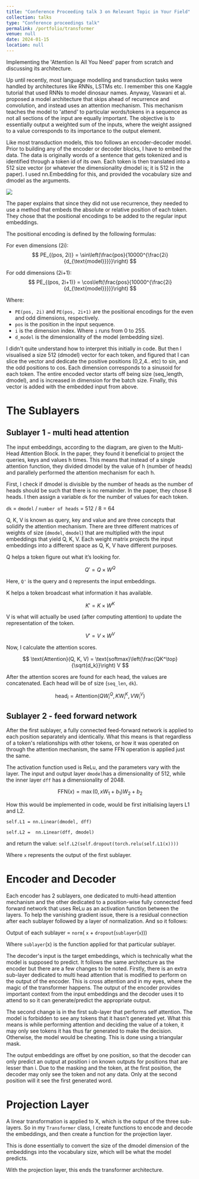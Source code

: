 ```yaml
---
title: "Conference Proceeding talk 3 on Relevant Topic in Your Field"
collection: talks
type: "Conference proceedings talk"
permalink: /portfolio/transformer
venue: null
date: 2024-01-15
location: null
---
```


Implementing the 'Attention Is All You Need' paper from scratch and discussing its architecture.


Up until recently, most language modelling and transduction tasks were handled by architectures like RNNs, LSTMs etc. I remember this one
Kaggle tutorial that used RNNs to model dinosaur names. Anyway, Vaswani et al. proposed a model architecture that skips ahead of recurrence and convolution, and instead
uses an attention mechanism. This mechanism teaches the model to 'attend' to particular words/tokens in a sequence as not all sections of the input are equally important. The objective is to essentially 
output a weighted sum of the inputs, where the
weight assigned to a value corresponds to its importance to the output element. 

Like most transduction models, this too follows an encoder-decoder model. Prior to building any of the encoder or decoder blocks, I have to embed the data. The data is originally words of a sentence that gets tokenized and is identified through a token id of its own. 
Each token is then translated into a 512 size vector (or whatever the dimensionality dmodel is; it is 512 in the paper).
I used nn.Embedding for this, and provided the vocabulary size and dmodel as the arguments.

<img src='/images/arch.png'>


The paper explains that since they did not use recurrence, they needed to use a method that embeds the absolute or relative position of each token. 
They chose that the positional encodings to be added to the regular input embeddings. 

The positional encoding is defined by the following formulas:

For even dimensions (2i):
$$ PE_{(pos, 2i)} = \sin\left(\frac{pos}{10000^{\frac{2i}{d_{\text{model}}}}}\right) $$

For odd dimensions (2i+1):
$$ PE_{(pos, 2i+1)} = \cos\left(\frac{pos}{10000^{\frac{2i}{d_{\text{model}}}}}\right) $$

Where:
- `PE(pos, 2i)` and `PE(pos, 2i+1)` are the positional encodings for the even and odd dimensions, respectively.
- `pos` is the position in the input sequence.
- `i` is the dimension index. Where `i` runs from 0 to 255.
- `d_model` is the dimensionality of the model (embedding size).

I didn't quite understand how to interpret this initially in code. 
But then I visualised a size 512 (dmodel) vector for each token, and figured that I can slice the vector and dedicate the positive positions (0,2,4.. etc) to sin, 
and the odd positions to cos. Each dimension corresponds to a sinusoid for each token. The entire encoded vector starts off being size (seq_length, dmodel), and is increased in dimension for the batch size. 
Finally, this vector is added with the embedded input from above. 

<h1> The Sublayers</h1>

<h2> Sublayer 1 - multi head attention </h2>

The input embeddings, according to the diagram, are given to the Multi-Head Attention Block. 
In the paper, they found it beneficial to project the queries, 
keys and values h times. 
This means that instead of a single attention function, 
they divided dmodel by the value of h (number of heads) and parallely performed the attention
mechanism for each h. 

First, I check if dmodel is divisible by the number of heads as the number of heads should be such that there is no remainder. 
In the paper, they chose 8 heads. I then assign a variable `dk` for the number of values for each token. 

`dk` = `dmodel` / `number of heads` = 512 / 8 = 64

 


Q, K, V is known as query, key and value and are three concepts that solidify the attention mechanism.
There are three different matrices of weights of size (`dmodel`, `dmodel`) that are multiplied with the input embeddings that yield Q, K, V. Each weight matrix projects the input embeddings
into a different space as Q, K, V have different purposes. 

Q helps a token figure out what it’s looking for. 

$$
Q' = Q \times W^Q
$$

Here, `Q'` is the query and `Q` represents the input embeddings.

K helps a token broadcast what information it has available.

$$
K' = K \times W^K
$$



V is what will actually be used (after computing attention) to update the representation of the token.


$$
V' = V \times W^V
$$


Now, I calculate the attention scores.

$$
\text{Attention}(Q, K, V) = \text{softmax}\left(\frac{QK^\top}{\sqrt{d_k}}\right) V
$$




After the attention scores are found for each head, the values are concatenated. Each head will be of size (`seq_len`, `dk`).


$$
\text{head}_i = \text{Attention}(QW^Q_i, KW^K_i, VW^V_i)
$$


<h2> Sublayer 2 - feed forward network </h2>

After the first sublayer, a fully connected feed-forward network is applied to each position separately and
identically. What this means is that regardless of a token's relationships
with other tokens, or how it was operated on through the
attention mechanism, the same FFN operation is applied just the same.

The activation function used is ReLu, and the parameters vary with the layer. The input and output layer `dmodel`has a dimensionality of 
512, while the inner layer `dff` has a dimensionality of 2048.

$$
\text{FFN}(x) = \max(0, xW_1 + b_1) W_2 + b_2
$$

How this would be implemented in code, would be first initialising layers L1 and L2. 

`self.L1 = nn.Linear(dmodel, dff)` 

`self.L2 =  nn.Linear(dff, dmodel)` 

and return the value: `self.L2(self.dropout(torch.relu(self.L1(x))))`

Where `x` represents the output of the first sublayer.



<h1> Encoder and Decoder</h1>


Each encoder has 2 sublayers, one dedicated to multi-head attention mechanism and the other dedicated to a position-wise fully
connected feed forward network that uses ReLu as an activation function between the layers.
To help the vanishing gradient issue, there is a residual connection after
each sublayer followed by a layer of normalization. And so it follows: 

Output of each sublayer = `norm`( `x` + `dropout`(`sublayer`(`x`)))

Where `sublayer`(x) is the function applied for that particular sublayer.


The decoder's input is the target embeddings, which is technically what the
model is supposed to predict. It follows the same architecture as the encoder but there are a few changes to be noted.
Firstly, there is an extra sub-layer dedicated to multi head attention that is modified to perform
on the output of the encoder. This is cross attention and in my eyes, where the magic of the transformer
happens. The output of the encoder provides important context from the input embeddings and
the decoder uses it to attend to so it can generate/predict the appropriate output.


The second change is in the first sub-layer that performs self attention. The model
is forbidden to see any tokens that it hasn't generated yet. What this means is while performing attention and deciding the value of a token,
it may only see tokens it has thus far generated to make the decision. 
Otherwise, the model would be cheating. This is done using a triangular mask.

The output embeddings are offset by one position, so that the decoder can only
predict an output at position i on known outputs for positions that are lesser than i.
Due to the masking and the <start> token, at the first position, the decoder may only see the <start>
token and not any data. Only at the second position will it see the first generated word.

<h1> Projection Layer</h1>

A linear transformation is applied to X, which is the output of the three sub-layers. 
So in my `Transformer` class, I create functions to encode and decode the 
embeddings, and then
create a function for the projection layer. 

This is done essentially to convert the size of the dmodel dimension of the embeddings 
into the vocabulary size, which will be what the model predicts. 

With the projection layer, this ends the transformer architecture.

